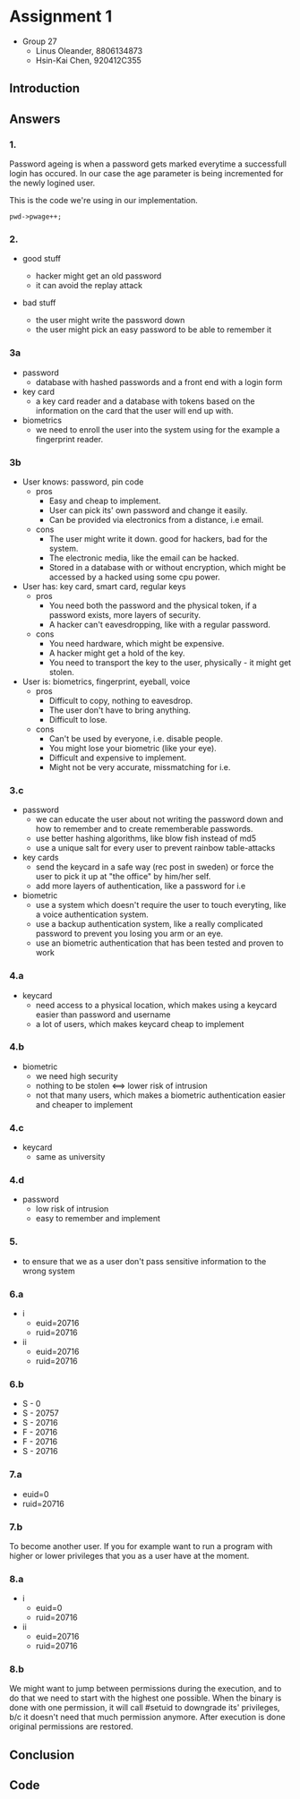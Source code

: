 # Assignment 1

- Group 27
  - Linus Oleander, 8806134873
  - Hsin-Kai Chen, 920412C355

## Introduction

## Answers

### 1.

Password ageing is when a password gets marked everytime a successfull login has occured. In our case the age parameter is being incremented for the newly logined user.

This is the code we're using in our implementation.

```
pwd->pwage++;
```

### 2.

- good stuff
  - hacker might get an old password
  - it can avoid the replay attack

- bad stuff
  - the user might write the password down
  - the user might pick an easy password to be able to remember it

### 3a

- password
  - database with hashed passwords and a front end with a login form
- key card
  - a key card reader and a database with tokens based on the information on the card that the user will end up with.
- biometrics
  - we need to enroll the user into the system using for the example a fingerprint reader.

### 3b

- User knows: password, pin code
  - pros
    - Easy and cheap to implement.
    - User can pick its' own password and change it easily.
    - Can be provided via electronics from a distance, i.e email.
  - cons
    - The user might write it down. good for hackers, bad for the system.
    - The electronic media, like the email can be hacked.
    - Stored in a database with or without encryption, which might be accessed by a hacked using some cpu power.
- User has: key card, smart card, regular keys
  - pros
    - You need both the password and the physical token, if a password exists, more layers of security.
    - A hacker can't eavesdropping, like with a regular password.
  - cons
    - You need hardware, which might be expensive.
    - A hacker might get a hold of the key.
    - You need to transport the key to the user, physically - it might get stolen.
- User is: biometrics, fingerprint, eyeball, voice
  - pros
    - Difficult to copy, nothing to eavesdrop.
    - The user don't have to bring anything.
    - Difficult to lose.
  - cons
    - Can't be used by everyone, i.e. disable people.
    - You might lose your biometric (like your eye).
    - Difficult and expensive to implement.
    - Might not be very accurate, missmatching for i.e.

### 3.c

- password
  - we can educate the user about not writing the password down and how to remember and to create rememberable passwords.
  - use better hashing algorithms, like blow fish instead of md5
  - use a unique salt for every user to prevent rainbow table-attacks
- key cards
  - send the keycard in a safe way (rec post in sweden) or force the user to pick it up at "the office" by him/her self.
  - add more layers of authentication, like a password for i.e
- biometric
  - use a system which doesn't require the user to touch everyting, like a voice authentication system.
  - use a backup authentication system, like a really complicated password to prevent you losing you arm or an eye.
  - use an biometric authentication that has been tested and proven to work

### 4.a

- keycard
  - need access to a physical location, which makes using a keycard easier than password and username
  - a lot of users, which makes keycard cheap to implement

### 4.b

- biometric
  - we need high security
  - nothing to be stolen <==> lower risk of intrusion
  - not that many users, which makes a biometric authentication easier and cheaper to implement

### 4.c

- keycard
  - same as university

### 4.d

- password
  - low risk of intrusion
  - easy to remember and implement

### 5.

- to ensure that we as a user don't pass sensitive information to the wrong system

### 6.a

- i
  - euid=20716
  - ruid=20716
- ii
  - euid=20716
  - ruid=20716

### 6.b

- S - 0
- S - 20757
- S - 20716
- F - 20716
- F - 20716
- S - 20716

### 7.a

- euid=0
- ruid=20716

### 7.b

To become another user. If you for example want to run a program with higher or lower privileges that you as a user have at the moment.

### 8.a

- i
  - euid=0
  - ruid=20716
- ii
  - euid=20716
  - ruid=20716

### 8.b

We might want to jump between permissions during the execution, and to do that we need to start with the highest one possible. When the binary is done with one permission, it will call #setuid to downgrade its' privileges, b/c it doesn't need that much permission anymore. After execution is done original permissions are restored.

## Conclusion

## Code

